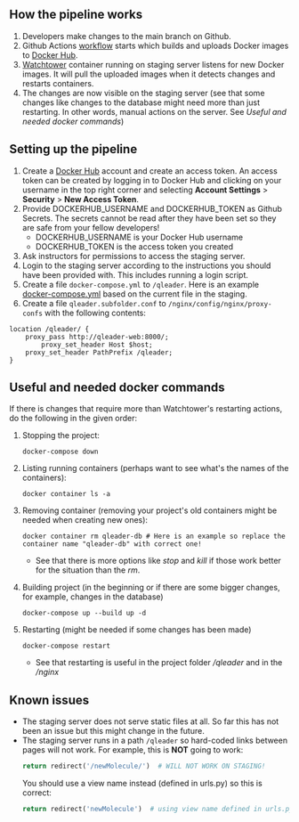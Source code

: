 ## How the pipeline works

1. Developers make changes to the main branch on Github.
2. Github Actions [workflow](https://github.com/quantum-ohtu/WebMark2/blob/main/.github/workflows/docker-publish.yml) starts which builds and uploads Docker images to [Docker Hub](https://hub.docker.com/).
3. [Watchtower](https://github.com/containrrr/watchtower) container running on staging server listens for new Docker images. It will pull the uploaded images when it detects changes and restarts containers.
4. The changes are now visible on the staging server (see that some changes like changes to the database might need more than just restarting. In other words, manual actions on the server. See _Useful and needed docker commands_)

## Setting up the pipeline

1. Create a [Docker Hub](https://hub.docker.com/) account and create an access token. An access token can be created by logging in to Docker Hub and clicking on your username in the top right corner and selecting **Account Settings** > **Security** > **New Access Token**.
2. Provide DOCKERHUB_USERNAME and DOCKERHUB_TOKEN as Github Secrets. The secrets cannot be read after they have been set so they are safe from your fellow developers!
    - DOCKERHUB_USERNAME is your Docker Hub username
    - DOCKERHUB_TOKEN is the access token you created
3. Ask instructors for permissions to access the staging server. 
4. Login to the staging server according to the instructions you should have been provided with. This includes running a login script.
5. Create a file `docker-compose.yml` to `/qleader`. Here is an example [docker-compose.yml](https://github.com/quantum-ohtu/QuantMark/wiki/docker-compose.yml-in-the-HY-server) based on the current file in the staging.
6. Create a file `qleader.subfolder.conf` to `/nginx/config/nginx/proxy-confs` with the following contents:
```nginx
location /qleader/ {
	proxy_pass http://qleader-web:8000/;
        proxy_set_header Host $host;
	proxy_set_header PathPrefix /qleader;
}

```

## Useful and needed docker commands

If there is changes that require more than Watchtower's restarting actions, do the following in the given order:

1. Stopping the project:

       docker-compose down

2. Listing running containers (perhaps want to see what's the names of the containers):

       docker container ls -a
      
3. Removing container (removing your project's old containers might be needed when creating new ones):

       docker container rm qleader-db # Here is an example so replace the container name "qleader-db" with correct one!
      
    * See that there is more options like _stop_ and _kill_ if those work better for the situation than the _rm_.


4. Building project (in the beginning or if there are some bigger changes, for example, changes in the database)
    
       docker-compose up --build up -d
 
5. Restarting (might be needed if some changes has been made)

       docker-compose restart
      
    * See that restarting is useful in the project folder _/qleader_ and in the _/nginx_
 

## Known issues

* The staging server does not serve static files at all. So far this has not been an issue but this might change in the future.
* The staging server runs in a path `/qleader` so hard-coded links between pages will not work. For example, this is **NOT** going to work:
    ```python
    return redirect('/newMolecule/')  # WILL NOT WORK ON STAGING!
    ```
    You should use a view name instead (defined in urls.py) so this is correct:
    ```python
    return redirect('newMolecule')  # using view name defined in urls.py
    ```
